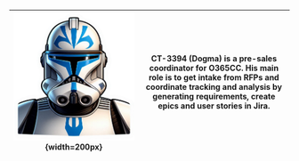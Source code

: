 | ![Dogma](dogma-head.png){width=200px} | CT-3394 (Dogma) is a pre-sales coordinator for O365CC. His main role is to get intake from RFPs and coordinate tracking and analysis by generating requirements, create epics and user stories in Jira. |
|----------------------------------|----------------|
